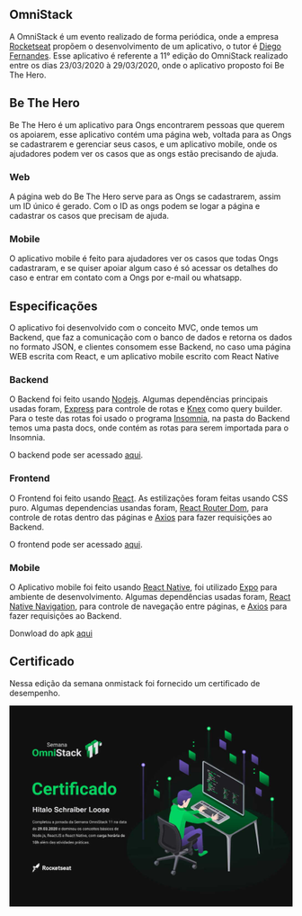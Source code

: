 ## OmniStack

A OmniStack é um evento realizado de forma periódica, onde a empresa [Rocketseat](https://github.com/rocketseat) propõem o desenvolvimento de um aplicativo, o tutor é [Diego Fernandes](https://github.com/diego3g).
Esse aplicativo é referente a 11° edição do OmniStack realizado entre os dias 23/03/2020 à 29/03/2020, onde o aplicativo proposto foi Be The Hero.

## Be The Hero

Be The Hero é um aplicativo para Ongs encontrarem pessoas que querem os apoiarem, esse aplicativo contém uma página web, voltada para as Ongs se cadastrarem e gerenciar seus casos, e um aplicativo mobile, onde os ajudadores podem ver os casos que as ongs estão precisando de ajuda.

### Web

A página web do Be The Hero serve para as Ongs se cadastrarem, assim um ID único é gerado. Com o ID as ongs podem se logar a página e cadastrar os casos que precisam de ajuda.

### Mobile

O aplicativo mobile é feito para ajudadores ver os casos que todas Ongs cadastraram, e se quiser apoiar algum caso é só acessar os detalhes do caso e entrar em contato com a Ongs por e-mail ou whatsapp.

## Especificações

O aplicativo foi desenvolvido com o conceito MVC, onde temos um Backend, que faz a comunicação com o banco de dados e retorna os dados no formato JSON, e clientes consomem esse Backend, no caso uma página WEB escrita com React, e um aplicativo mobile escrito com React Native

### Backend

O Backend foi feito usando [Nodejs](https://github.com/nodejs/node). Algumas dependências principais usadas foram, [Express](https://github.com/expressjs/express) para controle de rotas e [Knex](https://github.com/knex/knex) como query builder.
Para o teste das rotas foi usado o programa [Insomnia](https://github.com/Kong/insomnia), na pasta do Backend temos uma pasta docs, onde contém as rotas para serem importada para o Insomnia.

O backend pode ser acessado [aqui](https://hitaloose-be-the-hero.herokuapp.com/).

### Frontend

O Frontend foi feito usando [React](https://github.com/facebook/react). As estilizações foram feitas usando CSS puro. Algumas dependencias usandas foram, [React Router Dom](https://github.com/ReactTraining/react-router/tree/master/packages/react-router-dom), para controle de rotas dentro das páginas e [Axios](https://github.com/axios/axios) para fazer requisições ao Backend.

O frontend pode ser acessado [aqui](https://hitaloose-be-the-hero.netlify.com/).

### Mobile

O Aplicativo mobile foi feito usando [React Native](https://github.com/facebook/react-native), foi utilizado [Expo](https://github.com/expo/expo) para ambiente de desenvolvimento. Algumas dependências usadas foram, [React Native Navigation](https://github.com/wix/react-native-navigation), para controle de navegação entre páginas, e [Axios](https://github.com/axios/axios) para fazer requisições ao Backend.

Donwload do apk [aqui](https://exp-shell-app-assets.s3.us-west-1.amazonaws.com/android/%40hitaloose/beTheHero-1628d1ee7d6048e0b874872f16602159-signed.apk)

## Certificado

Nessa edição da semana onmistack foi fornecido um certificado de desempenho.

<div align="center">
    <img alt="BeTheHeroLogo" title="#delicinha" src="backend/docs/certificado.jpg" width="600px" />
</div>